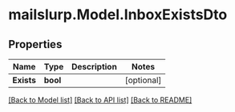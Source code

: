 # mailslurp.Model.InboxExistsDto
## Properties

Name | Type | Description | Notes
------------ | ------------- | ------------- | -------------
**Exists** | **bool** |  | [optional] 

[[Back to Model list]](../README#documentation-for-models) [[Back to API list]](../README#documentation-for-api-endpoints) [[Back to README]](../README)

